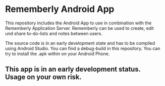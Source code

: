 # Rememberly Android App
This repository includes the Android App to use in combination with the Rememberly Application Server. Rememberly can be used to create, edit und share to-do-lists and notes between users.

 The source code is in an early development state and has to be compiled using Android Studio. You can find a debug-build in this repository. You can try to install the .apk within on your Android Phone.
 
 ## This app is in an early development status. Usage on your own risk.
